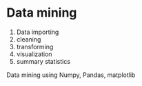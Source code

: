 # Data mining

1. Data importing
2. cleaning
3. transforming
4. visualization
5. summary statistics


Data mining using Numpy, Pandas, matplotlib
